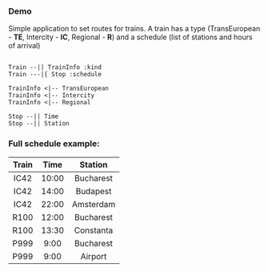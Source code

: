 ### Demo
Simple application to set routes for trains. A train has a type (TransEuropean - **TE**, Intercity - **IC**, Regional - **R**) and a schedule (list of stations and hours of arrival)
```puml

Train --|| TrainInfo :kind
Train ---|{ Stop :schedule

TrainInfo <|-- TransEuropean
TrainInfo <|-- Intercity
TrainInfo <|-- Regional

Stop --|| Time
Stop --|| Station
```
### Full schedule example:

| Train | Time | Station |
|:---:|:---:|:---:|
| IC42 | 10:00  | Bucharest |
| IC42 | 14:00  | Budapest |
| IC42 | 22:00 | Amsterdam |
| R100 | 12:00 | Bucharest |
| R100 | 13:30 | Constanta |
| P999 | 9:00 | Bucharest |
| P999 | 9:00 | Airport |
